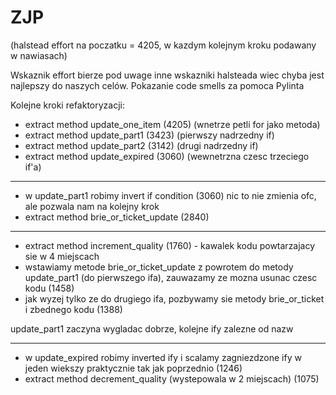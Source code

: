 # ZJP

(halstead effort na poczatku = 4205, w kazdym kolejnym kroku podawany w nawiasach)

Wskaznik effort bierze pod uwage inne wskazniki halsteada wiec chyba jest najlepszy do naszych celów.
Pokazanie code smells za pomoca Pylinta

Kolejne kroki refaktoryzacji: 
- extract method update_one_item (4205) (wnetrze petli for jako metoda)
- extract method update_part1 (3423) (pierwszy nadrzedny if)
- extract method update_part2 (3142) (drugi nadrzedny if)
- extract method update_expired (3060) (wewnetrzna czesc trzeciego if'a)
---

- w update_part1 robimy invert if condition (3060) nic to nie zmienia ofc, ale
pozwala nam na kolejny krok
- extract method brie_or_ticket_update (2840)
---

- extract method increment_quality (1760) - kawalek kodu powtarzajacy sie w 4 miejscach
- wstawiamy metode brie_or_ticket_update z powrotem do metody update_part1 (do pierwszego ifa), zauwazamy ze mozna usunac czesc kodu (1458)
- jak wyzej tylko ze do drugiego ifa, pozbywamy sie metody brie_or_ticket i zbednego kodu (1388)

update_part1 zaczyna wygladac dobrze, kolejne ify zalezne od nazw

---

- w update_expired robimy inverted ify i scalamy zagniezdzone ify w jeden wiekszy praktycznie tak jak poprzednio (1246)
- extract method decrement_quality (wystepowala w 2 miejscach) (1075)
